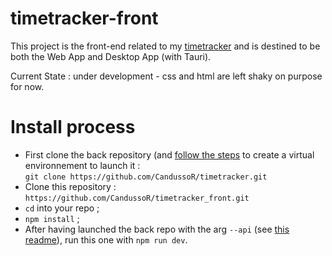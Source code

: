 # timetracker-front

This project is the front-end related to my [timetracker](https://github.com/CandussoR/timetracker) and is destined to be both the Web App and Desktop App (with Tauri).

Current State : under development - css and html are left shaky on purpose for now.

# Install process
* First clone the back repository (and [follow the steps](https://github.com/CandussoR/timetracker/blob/master/README.md) to create a virtual environnement to launch it :  
  `git clone https://github.com/CandussoR/timetracker.git`  
* Clone this repository :  
  `https://github.com/CandussoR/timetracker_front.git`  
* `cd` into your repo ;  
* `npm install` ;
* After having launched the back repo with the arg `--api` (see [this readme](https://github.com/CandussoR/timetracker/blob/master/README.md)), run this one with `npm run dev`.
